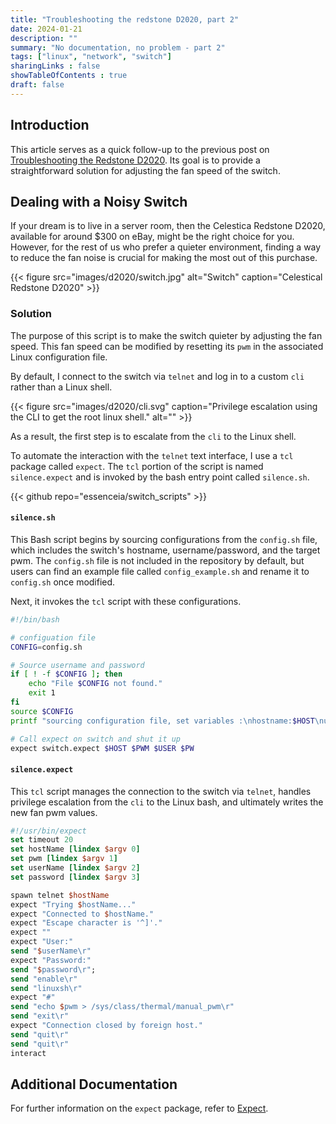 ```yaml
---
title: "Troubleshooting the redstone D2020, part 2"
date: 2024-01-21
description: ""
summary: "No documentation, no problem - part 2"
tags: ["linux", "network", "switch"]
sharingLinks : false
showTableOfContents : true
draft: false
---
```


## Introduction

This article serves as a quick follow-up to the previous post on
[Troubleshooting the Redstone
D2020](https://essenceia.github.io/projects/d2020_p1/). Its goal is to provide
a straightforward solution for adjusting the fan speed of the switch.

## Dealing with a Noisy Switch

If your dream is to live in a server room, then the Celestica Redstone D2020,
available for around $300 on eBay, might be the right choice for you. However,
for the rest of us who prefer a quieter environment, finding a way to reduce
the fan noise is crucial for making the most out of this purchase.

{{< figure
    src="images/d2020/switch.jpg"
    alt="Switch"
    caption="Celestical Redstone D2020"
    >}}



### Solution

The purpose of this script is to make the switch quieter by adjusting the fan
speed. This fan speed can be modified by resetting its `pwm` in the associated
Linux configuration file. 


By default, I connect to the switch via `telnet` and
log in to a custom `cli` rather than a Linux shell.

{{< figure
    src="images/d2020/cli.svg"
    caption="Privilege escalation using the CLI to get the root linux shell."
    alt=""
    >}}

As a result, the first step is to escalate from the `cli` to the Linux shell.

To automate the interaction with the `telnet` text interface, I use a `tcl`
package called `expect`. The `tcl` portion of the script is named
`silence.expect` and is invoked by the bash entry point called `silence.sh`.

{{< github repo="essenceia/switch_scripts" >}}

#### `silence.sh`

This Bash script begins by sourcing configurations from the `config.sh` file,
which includes the switch's hostname, username/password, and the target pwm.
The `config.sh` file is not included in the repository by default, but users
can find an example file called `config_example.sh` and rename it to
`config.sh` once modified.

Next, it invokes the `tcl` script with these configurations.

```bash 
#!/bin/bash

# configuation file
CONFIG=config.sh

# Source username and password
if [ ! -f $CONFIG ]; then
    echo "File $CONFIG not found."
	exit 1
fi
source $CONFIG
printf "sourcing configuration file, set variables :\nhostname:$HOST\nuser:$USER\npassword:$PW\ntarget pwm:$PWM\n"

# Call expect on switch and shut it up
expect switch.expect $HOST $PWM $USER $PW 
```

#### `silence.expect`

This `tcl` script manages the connection to the switch via `telnet`, handles
privilege escalation from the `cli` to the Linux bash, and ultimately writes
the new fan pwm values.

```tcl
#!/usr/bin/expect
set timeout 20
set hostName [lindex $argv 0]
set pwm [lindex $argv 1]
set userName [lindex $argv 2]
set password [lindex $argv 3]

spawn telnet $hostName
expect "Trying $hostName..."
expect "Connected to $hostName."
expect "Escape character is '^]'."
expect ""
expect "User:"
send "$userName\r"
expect "Password:"
send "$password\r";
send "enable\r"
send "linuxsh\r"
expect "#"
send "echo $pwm > /sys/class/thermal/manual_pwm\r"
send "exit\r"
expect "Connection closed by foreign host."
send "quit\r"
send "quit\r"
interact
```

## Additional Documentation

For further information on the `expect` package, refer to [Expect](https://core.tcl-lang.org/expect/index).


